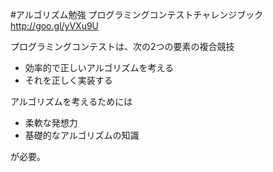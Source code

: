 #アルゴリズム勉強
プログラミングコンテストチャレンジブック  
http://goo.gl/yVXu9U  
  
プログラミングコンテストは、次の2つの要素の複合競技
* 効率的で正しいアルゴリズムを考える
* それを正しく実装する
  
アルゴリズムを考えるためには
* 柔軟な発想力
* 基礎的なアルゴリズムの知識
  
が必要。
